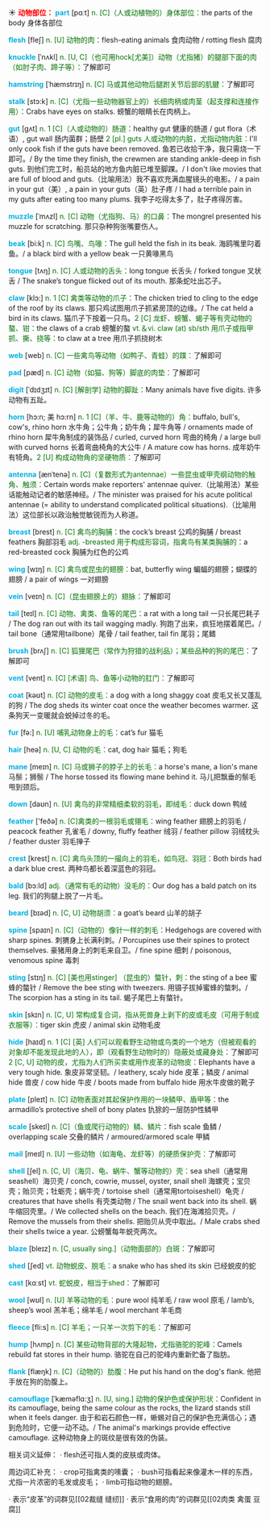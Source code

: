 ☀ <font color="red">**动物部位：**</font>
<font color="sky blue">**part**</font> [pɑːt] 
<font color="rgb(227, 108, 9)">n. [C]（人或动植物的）身体部位：</font>the parts of the body 身体各部位

<font color="sky blue">**flesh**</font> [fleʃ] 
<font color="rgb(227, 108, 9)">n. [U] 动物的肉：</font>flesh-eating animals 食肉动物 / rotting flesh 腐肉
                      
<font color="sky blue">**knuckle**</font> [ˈnʌkl]
<font color="rgb(227, 108, 9)">n. [U, C]（也可用hock[尤美]）动物（尤指猪）的腿部下面的肉（如肘子肉、蹄子等）：</font>了解即可

<font color="sky blue">**hamstring**</font> [ˈhæmstrɪŋ]
<font color="rgb(227, 108, 9)">n. [C] 马或其他动物后腿跗关节后部的肌腱：</font>了解即可           

<font color="sky blue">**stalk**</font> [stɔ:k]
<font color="rgb(227, 108, 9)">n. [C]（尤指一些动物器官上的）长细肉柄或肉茎（起支撑和连接作用）：</font>Crabs have eyes on stalks. 螃蟹的眼睛长在肉柄上。           

<font color="sky blue">**gut**</font> [gʌt]
<font color="rgb(227, 108, 9)">n. 1 [C]（人或动物的）肠道：</font>healthy gut 健康的肠道 / gut flora（术语）, gut wall 肠内菌群；肠壁 <font color="rgb(227, 108, 9)">2 [pl.] guts 人或动物的内脏，尤指动物内脏：</font>I'll only cook fish if the guts have been removed. 鱼若已收拾干净，我只需烧一下即可。/ By the time they finish, the crewmen are standing ankle-deep in fish guts. 到他们完工时，船员站的地方鱼内脏已堆至脚踝。/ I don't like movies that are full of blood and guts.（比喻用法）我不喜欢充满血腥镜头的电影。/ a pain in your gut（美）, a pain in your guts（英）肚子疼 / I had a terrible pain in my guts after eating too many plums. 我李子吃得太多了，肚子疼得厉害。
           
<font color="sky blue">**muzzle**</font> [ˈmʌzl]
<font color="rgb(227, 108, 9)">n. [C] 动物（尤指狗、马）的口鼻：</font>The mongrel presented his muzzle for scratching. 那只杂种狗张嘴要伤人。
           
<font color="sky blue">**beak**</font> [bi:k]
<font color="rgb(227, 108, 9)">n. [C] 鸟嘴、鸟喙：</font>The gull held the fish in its beak. 海鸥嘴里叼着鱼。/ a black bird with a yellow beak 一只黄喙黑鸟

<font color="sky blue">**tongue**</font> [tʌŋ] 
<font color="rgb(227, 108, 9)">n. [C] 人或动物的舌头：</font>long tongue 长舌头 / forked tongue 叉状舌 / The snake’s tongue flicked out of its mouth. 那条蛇吐出芯子。

<font color="sky blue">**claw**</font> [klɔ:] 
<font color="rgb(227, 108, 9)">n. 1 [C] 禽类等动物的爪子：</font>The chicken tried to cling to the edge of the roof by its claws. 那只鸡试图用爪子抓紧房顶的边缘。/ The cat held a bird in its claws. 猫爪子下按着一只鸟。<font color="rgb(227, 108, 9)">2 [C] 龙虾、螃蟹、蝎子等有壳动物的螯、钳：</font>the claws of a crab 螃蟹的螯 <font color="rgb(227, 108, 9)">vt.＆vi. claw (at) sb/sth 用爪子或指甲抓、撕、挠等：</font>to claw at a tree 用爪子抓挠树木

<font color="sky blue">**web**</font> [web] 
<font color="rgb(227, 108, 9)">n. [C] 一些禽鸟等动物（如鸭子、青蛙）的蹼：</font>了解即可
          
<font color="sky blue">**pad**</font> [pæd]
<font color="rgb(227, 108, 9)">n. [C] 动物（如猫、狗等）脚底的肉垫：</font>了解即可
           
<font color="sky blue">**digit**</font> [ˈdɪdʒɪt]
<font color="rgb(227, 108, 9)">n. [C] [解剖学] 动物的脚趾：</font>Many animals have five digits. 许多动物有五趾。
           
<font color="sky blue">**horn**</font> [hɔ:n; 美 hɔ:rn]
<font color="rgb(227, 108, 9)">n. 1 [C]（羊、牛、鹿等动物的）角：</font>buffalo, bull's, cow's, rhino horn 水牛角；公牛角；奶牛角；犀牛角等 / ornaments made of rhino horn 犀牛角制成的装饰品 / curled, curved horn 弯曲的椅角 / a large bull with curved horns 长着弯曲椅角的大公牛 / A mature cow has horns. 成年奶牛有犄角。<font color="rgb(227, 108, 9)">2 [U] 构成动物角的坚硬物质：</font>了解即可
           
<font color="sky blue">**antenna**</font> [ænˈtenə]
<font color="rgb(227, 108, 9)">n. [C]（复数形式为antennae）一些昆虫或甲壳纲动物的触角、触须：</font>Certain words make reporters' antennae quiver.（比喻用法）某些话能触动记者的敏感神经。/ The minister was praised for his acute political antennae (= ability to understand complicated political situations).（比喻用法）这位部长以政治触觉敏锐而为人称道。

<font color="sky blue">**breast**</font> [brest] 
<font color="rgb(227, 108, 9)">n. [C] 禽鸟的胸脯：</font>the cock’s breast 公鸡的胸脯 / breast feathers 胸部羽毛 <font color="rgb(227, 108, 9)">adj. -breasted 用于构成形容词，指禽鸟有某类胸脯的：</font>a red-breasted cock 胸脯为红色的公鸡

<font color="sky blue">**wing**</font> [wɪŋ] 
<font color="rgb(227, 108, 9)">n. [C] 禽鸟或昆虫的翅膀：</font>bat, butterfly wing 蝙蝠的翅膀；蝴蝶的翅膀 / a pair of wings 一对翅膀
           
<font color="sky blue">**vein**</font> [veɪn]
<font color="rgb(227, 108, 9)">n. [C]（昆虫翅膀上的）翅脉：</font>了解即可

<font color="sky blue">**tail**</font> [teɪl] 
<font color="rgb(227, 108, 9)">n. [C] 动物、禽类、鱼等的尾巴：</font>a rat with a long tail 一只长尾巴耗子 / The dog ran out with its tail wagging madly. 狗跑了出来，疯狂地摆着尾巴。/ tail bone（通常用tailbone）尾骨 / tail feather, tail fin 尾羽；尾鳍

<font color="sky blue">**brush**</font> [brʌʃ] 
<font color="rgb(227, 108, 9)">n. [C] 狐狸尾巴（常作为狩猎的战利品）；某些品种的狗的尾巴：</font>了解即可
           
<font color="sky blue">**vent**</font> [vent]
<font color="rgb(227, 108, 9)">n. [C] [术语] 鸟、鱼等小动物的肛门：</font>了解即可

<font color="sky blue">**coat**</font> [kəʊt] 
<font color="rgb(227, 108, 9)">n. [C] 动物的皮毛：</font>a dog with a long shaggy coat 皮毛又长又蓬乱的狗 / The dog sheds its winter coat once the weather becomes warmer. 这条狗天一变暖就会蜕掉过冬的毛。

<font color="sky blue">**fur**</font> [fə:] 
<font color="rgb(227, 108, 9)">n. [U] 哺乳动物身上的毛：</font>cat’s fur 猫毛

<font color="sky blue">**hair**</font> [heə] 
<font color="rgb(227, 108, 9)">n. [U, C] 动物的毛：</font>cat, dog hair 猫毛；狗毛
           
<font color="sky blue">**mane**</font> [meɪn]
<font color="rgb(227, 108, 9)">n. [C] 马或狮子的脖子上的长毛：</font>a horse's mane, a lion's mane 马鬃；狮鬃 / The horse tossed its flowing mane behind it. 马儿把飘垂的鬃毛甩到颈后。

<font color="sky blue">**down**</font> [daʊn] 
<font color="rgb(227, 108, 9)">n. [U] 禽鸟的非常精细柔软的羽毛，即绒毛：</font>duck down 鸭绒

<font color="sky blue">**feather**</font> ['feðə] 
<font color="rgb(227, 108, 9)">n. [C]禽类的一根羽毛或翎毛：</font>wing feather 翅膀上的羽毛 / peacock feather 孔雀毛 / downy, fluffy feather 绒羽 / feather pillow 羽绒枕头 / feather duster 羽毛掸子
           
<font color="sky blue">**crest**</font> [krest]
<font color="rgb(227, 108, 9)">n. [C] 禽鸟头顶的一撮向上的羽毛，如鸟冠、羽冠：</font>Both birds had a dark blue crest. 两种鸟都长着深蓝色的羽冠。

<font color="sky blue">**bald**</font> [bɔ:ld]
<font color="rgb(227, 108, 9)">adj.（通常有毛的动物）没毛的：</font>Our dog has a bald patch on its leg. 我们的狗腿上脱了一片毛。

<font color="sky blue">**beard**</font> [bɪəd] 
<font color="rgb(227, 108, 9)">n. [C, U] 动物胡须：</font>a goat’s beard 山羊的胡子
     
<font color="sky blue">**spine**</font> [spaɪn]
<font color="rgb(227, 108, 9)">n. [C]（动物的）像针一样的刺毛：</font>Hedgehogs are covered with sharp spines. 刺猬身上长满利刺。/ Porcupines use their spines to protect themselves. 豪猪用身上的刺毛来自卫。/ fine spine 细刺 / poisonous, venomous spine 毒刺
           
<font color="sky blue">**sting**</font> [stɪŋ]
<font color="rgb(227, 108, 9)">n. [C] [美也用stinger] （昆虫的）螫针，刺：</font>the sting of a bee 蜜蜂的螫针 / Remove the bee sting with tweezers. 用镊子拔掉蜜蜂的螫刺。/ The scorpion has a sting in its tail. 蝎子尾巴上有螫针。

<font color="sky blue">**skin**</font> [skɪn] 
<font color="rgb(227, 108, 9)">n. [C, U] 常构成复合词，指从死兽身上剥下的皮或毛皮（可用于制成衣服等）：</font>tiger skin 虎皮 / animal skin 动物毛皮

<font color="sky blue">**hide**</font> [haɪd] 
<font color="rgb(227, 108, 9)">n. 1 [C] [英] 人们可以观看野生动物或鸟类的一个地方（但被观看的对象却不能发现此地的人），即（观看野生动物时的）隐蔽处或藏身处：</font>了解即可 <font color="rgb(227, 108, 9)">2 [C, U] 动物的皮，尤指为人们所买卖或用作皮革的动物皮：</font>Elephants have a very tough hide. 象皮非常坚韧。/ leathery, scaly hide 皮革；鳞皮 / animal hide 兽皮 / cow hide 牛皮 / boots made from buffalo hide 用水牛皮做的靴子

<font color="sky blue">**plate**</font> [pleɪt] 
<font color="rgb(227, 108, 9)">n. [C] 动物表面对其起保护作用的一块鳞甲、盾甲等：</font>the armadillo’s protective shell of bony plates 犰狳的一层防护性鳞甲
           
<font color="sky blue">**scale**</font> [skeɪl]
<font color="rgb(227, 108, 9)">n. [C]（鱼或爬行动物的）鳞、鳞片：</font>fish scale 鱼鳞 / overlapping scale 交叠的鳞片 / armoured/armored scale 甲鳞

<font color="sky blue">**mail**</font> [meɪl] 
<font color="rgb(227, 108, 9)">n. [U] 一些动物（如海龟、龙虾等）的硬质保护壳：</font>了解即可
           
<font color="sky blue">**shell**</font> [ʃel]
<font color="rgb(227, 108, 9)">n. [C, U]（海贝、龟、蜗牛、蟹等动物的）壳：</font>sea shell（通常用seashell）海贝壳 / conch, cowrie, mussel, oyster, snail shell 海螺壳；宝贝壳；贻贝壳；牡蛎壳；蜗牛壳 / tortoise shell（通常用tortoiseshell）龟壳 / creatures that have shells 有壳类动物 / The snail went back into its shell. 蜗牛缩回壳里。/ We collected shells on the beach. 我们在海滩拾贝壳。/ Remove the mussels from their shells. 把贻贝从壳中取出。/ Male crabs shed their shells twice a year. 公螃蟹每年蜕壳两次。
       
<font color="sky blue">**blaze**</font> [bleɪz]
<font color="rgb(227, 108, 9)">n. [C, usually sing.]（动物面部的）白斑：</font>了解即可

<font color="sky blue">**shed**</font> [ʃed]
<font color="rgb(227, 108, 9)">vt. 动物蜕皮、脱毛：</font>a snake who has shed its skin 已经蜕皮的蛇

<font color="sky blue">**cast**</font> [kɑːst] 
<font color="rgb(227, 108, 9)">vt. 蛇蜕皮，相当于shed：</font>了解即可

<font color="sky blue">**wool**</font> [wʊl] 
<font color="rgb(227, 108, 9)">n. [U] 羊等动物的毛：</font>pure wool 纯羊毛 / raw wool 原毛 / lamb’s, sheep’s wool 羔羊毛；绵羊毛 / wool merchant 羊毛商
            
<font color="sky blue">**fleece**</font> [fli:s]
<font color="rgb(227, 108, 9)">n. [C] 羊毛；一只羊一次剪下的毛：</font>了解即可          

<font color="sky blue">**hump**</font> [hʌmp]
<font color="rgb(227, 108, 9)">n. [C] 某些动物背部的大隆起物，尤指骆驼的驼峰：</font>Camels rebuild fat stores in their hump. 骆驼在自己的驼峰内重新贮备了脂肪。
                       
<font color="sky blue">**flank**</font> [flæŋk]
<font color="rgb(227, 108, 9)">n. [C]（动物的）肋腹：</font>He put his hand on the dog's flank. 他把手放在狗的肋腹上。
 
<font color="sky blue">**camouflage**</font> [ˈkæməflɑ:ʒ]
<font color="rgb(227, 108, 9)">n. [U, sing.] 动物的保护色或保护形状：</font>Confident in its camouflage, being the same colour as the rocks, the lizard stands still when it feels danger. 由于和岩石颜色一样，蜥蜴对自己的保护色充满信心；遇到危险时，它便一动不动。/ The animal's markings provide effective camouflage. 这种动物身上的斑纹是很有效的伪装。

相关词义延伸：
· flesh还可指人类的皮肤或肉体。

周边词汇补充：
· crop可指禽类的嗉囊；
· bush可指看起来像灌木一样的东西，尤指一片浓密的毛发或皮毛；
· limb可指动物的翅膀。

· 表示“皮革”的词群见[[02裁缝 缝纫]]
· 表示“食用的肉”的词群见[[02肉类 禽蛋 豆腐]]
